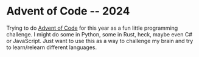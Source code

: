 # Advent of Code -- 2024

Trying to do [Advent of Code](https://adventofcode.com/) for this year as a fun little programming challenge. I might do some in Python, some in Rust, heck, maybe even C# or JavaScript. Just want to use this as a way to challenge my brain and try to learn/relearn different languages.
